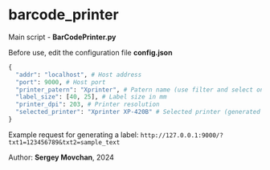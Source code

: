 # barcode_printer


Main script - **BarCodePrinter.py**

Before use, edit the configuration file **config.json**
```python
{
  "addr": "localhost", # Host address
  "port": 9000, # Host port
  "printer_patern": "Xprinter", # Patern name (use filter and select one printer if you have many printers)
  "label_size": [40, 25], # Label size in mm
  "printer_dpi": 203, # Printer resolution
  "selected_printer": "Xprinter XP-420B" # Selected printer (generated automatically based on printer_patern)
}
```

Example request for generating a label:
```http://127.0.0.1:9000/?txt1=123456789&txt2=sample_text```


Author: **Sergey Movchan**, 2024
